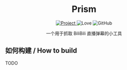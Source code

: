 <div align="center">
    <h1>
        Prism
    </h1>
    <a href="https://github.com/Dengzixu/prism">
        <img alt="Project" src="https://img.shields.io/badge/project-prism-green?style=for-the-badge&logo=github">
    </a>
    <img alt="Love" src="https://img.shields.io/badge/code%20with-love%E2%99%A5%EF%B8%8F-CC0066?style=for-the-badge">
    <img alt="GitHub" src="https://img.shields.io/github/license/Dengzixu/prism?style=for-the-badge">
    <p>一个用于抓取 BiliBili 直播弹幕的小工具</p>
</div>

## 如何构建 / How to build

TODO